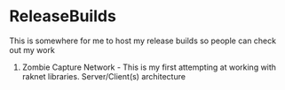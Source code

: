 # ReleaseBuilds
This is somewhere for me to host my release builds so people can check out my work

1) Zombie Capture Network - This is my first attempting at working with raknet libraries. Server/Client(s) architecture
